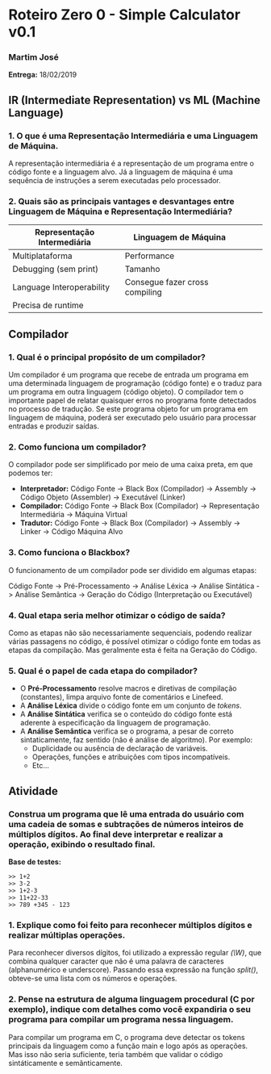 # Roteiro Zero 0 - Simple Calculator v0.1
### Martim José
**Entrega:** 18/02/2019

## IR (Intermediate Representation) vs ML (Machine Language)

### 1. O que é uma Representação Intermediária e uma Linguagem de Máquina.
A representação intermediária é a representação de um programa entre o código fonte e a linguagem alvo. Já a linguagem de máquina é uma sequência de instruções a serem executadas pelo processador.

### 2. Quais são as principais vantages e desvantages entre Linguagem de Máquina e Representação Intermediária?

| Representação Intermediária | Linguagem de Máquina           |   |   |   |
|-----------------------------|--------------------------------|---|---|---|
| Multiplataforma             | Performance                    |   |   |   |
| Debugging (sem print)       | Tamanho                        |   |   |   |
| Language Interoperability   | Consegue fazer cross compiling |   |   |   |
| Precisa de runtime          |                                |   |   |   |


## Compilador

### 1. Qual é o principal propósito de um compilador?

Um compilador é um programa que recebe de entrada um programa em uma determinada linguagem de programação (código fonte) e o traduz para um programa em outra linguagem (código objeto). O compilador tem o importante papel de relatar quaisquer erros no programa fonte detectados no processo de tradução. Se este programa objeto for um programa em linguagem de máquina, poderá ser executado pelo usuário para processar entradas e produzir saídas.

### 2. Como funciona um compilador?
O compilador pode ser simplificado por meio de uma caixa preta, em que podemos ter:
- **Interpretador:** Código Fonte -> Black Box (Compilador) -> Assembly -> Código Objeto (Assembler) -> Executável (Linker)
- **Compilador:** Código Fonte -> Black Box (Compilador) -> Representação Intermediária -> Máquina Virtual
- **Tradutor:** Código Fonte -> Black Box (Compilador) -> Assembly -> Linker -> Código Máquina Alvo

### 3. Como funciona o Blackbox?

O funcionamento de um compilador pode ser dividido em algumas etapas:

Código Fonte -> Pré-Processamento -> Análise Léxica -> Análise Sintática -> Análise Semântica -> Geração do Código (Interpretação ou Executável)

### 4. Qual etapa seria melhor otimizar o código de saída?

Como as etapas não são necessariamente sequenciais, podendo realizar várias passagens no código, é possível otimizar o código fonte em todas as etapas da compilação. Mas geralmente esta é feita na Geração do Código.

### 5. Qual é o papel de cada etapa do compilador?

- O **Pré-Processamento** resolve macros e diretivas de compilação (constantes), limpa arquivo fonte de comentários e Linefeed.
- A **Análise Léxica** divide o código fonte em um conjunto de *tokens*.
- A **Análise Sintática** verifica se o conteúdo do código fonte está aderente à especificação da linguagem de programação.
- A **Análise Semântica** verifica se o programa, a pesar de correto sintaticamente, faz sentido (não é análise de algoritmo). Por exemplo:
    - Duplicidade ou ausência de declaração de variáveis.
    - Operações, funções e atribuições com tipos incompatíveis.
    - Etc...

## Atividade

### Construa um programa que lê uma entrada do usuário com uma cadeia de somas e subtrações de números inteiros de múltiplos dígitos. Ao final deve interpretar e realizar a operação, exibindo o resultado final.

**Base de testes:**

    >> 1+2
    >> 3-2
    >> 1+2-3
    >> 11+22-33
    >> 789 +345 - 123


### 1. Explique como foi feito para reconhecer múltiplos dígitos e realizar múltiplas operações.

Para reconhecer diversos dígitos, foi utilizado a expressão regular *(\W)*, que combina qualquer caracter que não é uma palavra de caracteres (alphanumérico e underscore). Passando essa expressão na função *split()*, obteve-se uma lista com os números e operações.

### 2. Pense na estrutura de alguma linguagem procedural (C por exemplo), indique com detalhes como você expandiria o seu programa para compilar um programa nessa linguagem.

Para compilar um programa em C, o programa deve detectar os tokens principais da linguagem como a função main e logo após as operações. Mas isso não seria suficiente, teria também que validar o código sintáticamente e semânticamente.
